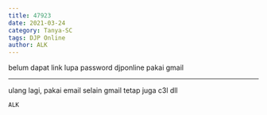 ```yaml
---
title: 47923
date: 2021-03-24
category: Tanya-SC
tags: DJP Online
author: ALK
---
```


belum dapat link lupa password djponline pakai gmail

---

ulang lagi, pakai email selain gmail tetap juga c3l dll

`ALK`

